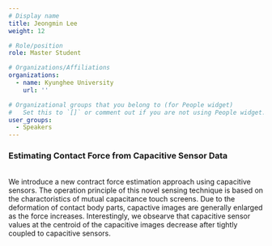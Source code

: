 ```yaml
---
# Display name
title: Jeongmin Lee
weight: 12

# Role/position
role: Master Student

# Organizations/Affiliations
organizations:
  - name: Kyunghee University
    url: ''

# Organizational groups that you belong to (for People widget)
#   Set this to `[]` or comment out if you are not using People widget.
user_groups:
  - Speakers
---
```


### Estimating Contact Force from Capacitive Sensor Data 
<br>
We introduce a new contract force estimation approach using capacitive sensors. The operation principle of this novel sensing technique is based on the charactoristics of mutual capacitance touch screens. Due to the deformation of contact body parts, capactive images are generally enlarged as the force increases. Interestingly, we obsearve that capacitive sensor values at the centroid of the capacitive images decrease after tightly coupled to capacitive sensors. 